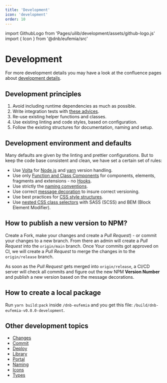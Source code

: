 ```yaml
---
title: 'Development'
icon: 'development'
order: 10
---
```


import GithubLogo from 'Pages/uilib/development/assets/github-logo.js'
import { Icon } from '@dnb/eufemia/src'

# Development

For more development details you may have a look at the confluence pages about [development details](https://confluence.tech.dnb.no/display/EDS/).

## Development principles

1. Avoid including runtime dependencies as much as possible.
1. Write integration tests with [these advices](/uilib/usage/best-practices/for-testing#integration-tests).
1. Re-use existing helper functions and classes.
1. Use existing linting and code styles, based on configuration.
1. Follow the existing structures for documentation, naming and setup.

## Development environment and defaults

Many defaults are given by the linting and prettier configurations. But to keep the code base consistent and clean, we have set a certain set of rules:

- Use [Volta](https://volta.sh/) for [Node.js](https://nodejs.org/) and [yarn](https://yarnpkg.com/) version handling.
- Use only [Function and Class Components](https://reactjs.org/docs/components-and-props.html#function-and-class-components) for components, elements, fragments and extensions - no [Hooks](https://reactjs.org/docs/hooks-overview.html).
- Use strictly the [naming conventions](/uilib/development/naming).
- Use correct [message decoration](/uilib/development/commit) to insure correct versioning.
- Use best practices for [CSS style structures](/uilib/usage/best-practices/for-styling#structure).
- Use [nested CSS class selectors](https://medium.com/@andrew_barnes/bem-and-sass-a-perfect-match-5e48d9bc3894) with SASS (SCSS) and BEM (Block Element Modifier).

## How to publish a new version to NPM?

Create a Fork, make your changes and create a _Pull Request_) - or commit your changes to a new branch. From there an admin will create a _Pull Request_ into the `origin/main` branch. Once Your commits got approved on CI, we will create a _Pull Request_ to merge the changes in to the `origin/release` branch.

As soon as the _Pull Request_ gets merged into `origin/release`, a CI/CD server will check all commits and figure out the new NPM **Version Number** and publish a new version based on the message decorations.

## How to create a local package

Run `yarn build:pack` inside `/dnb-eufemia` and you get this file: `/build/dnb-eufemia-v0.0.0-development`.

## Other development topics

- [Changes](/uilib/development/changes)
- [Commit](/uilib/development/commit)
- [Deploy](/uilib/development/deploy)
- [Library](/uilib/development/ui-lib)
- [Portal](/uilib/development/portal)
- [Naming](/uilib/development/naming)
- [Icons](/uilib/development/icons)
- [Types](/uilib/development/types)
